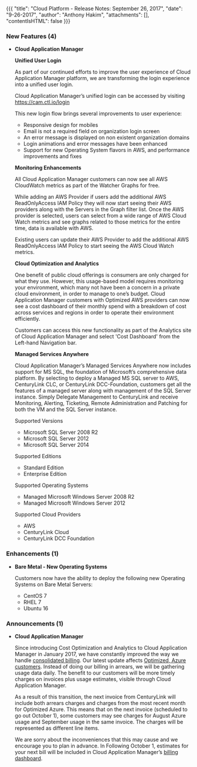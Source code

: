 {{{
"title": "Cloud Platform - Release Notes: September 26, 2017",
"date": "9-26-2017",
"author": "Anthony Hakim",
"attachments": [],
"contentIsHTML": false
}}}

### New Features (4)
* __Cloud Application Manager__

  __Unified User Login__

  As part of our continued efforts to improve the user experience of Cloud Application Manager platform, we are transforming the login experience into a unified user login.

  Cloud Application Manager’s unified login can be accessed by visiting https://cam.ctl.io/login

  This new login flow brings several improvements to user experience:

  - Responsive design for mobiles
  - Email is not a required field on organization login screen
  - An error message is displayed on non existent organization domains
  - Login animations and error messages have been enhanced
  - Support for new Operating System flavors in AWS, and performance improvements and fixes

  __Monitoring Enhancements__

  All Cloud Application Manager customers can now see all AWS CloudWatch metrics as part of the Watcher Graphs for free.

  While adding an AWS Provider if users add the additional AWS ReadOnlyAccess IAM Policy they will now start seeing their AWS providers along with the Servers in the Graph filter list. Once the AWS provider is selected, users can select from a wide range of AWS Cloud Watch metrics and see graphs related to those metrics for the entire time, data is available with AWS.

  Existing users can update their AWS Provider to add the additional AWS ReadOnlyAccess IAM Policy to start seeing the AWS Cloud Watch metrics.

  __Cloud Optimization and Analytics__

  One benefit of public cloud offerings is consumers are only charged for what they use. However, this usage-based model requires monitoring your environment, which many not have been a concern in a private cloud environment, in order to manage to one’s budget. Cloud Application Manager customers with Optimized AWS providers can now see a cost dashboard of their monthly spend with a breakdown of cost across services and regions in order to operate their environment efficiently.

  Customers can access this new functionality as part of the Analytics site of Cloud Application Manager and select 'Cost Dashboard' from the Left-hand Navigation bar.

  __Managed Services Anywhere__

  Cloud Application Manager’s Managed Services Anywhere now includes support for MS SQL, the foundation of Microsoft’s comprehensive data platform.  By selecting to deploy a Managed MS SQL server to AWS, CenturyLink CLC, or CenturyLink DCC-Foundation, customers get all the features of a managed server along with management of the SQL Server instance.  Simply Delegate Management to CenturyLink and receive Monitoring, Alerting, Ticketing, Remote Administration and Patching for both the VM and the SQL Server instance.

  Supported Versions
  - Microsoft SQL Server 2008 R2
  - Microsoft SQL Server 2012
  - Microsoft SQL Server 2014

  Supported Editions
  - Standard Edition
  - Enterprise Edition

  Supported Operating Systems
  - Managed Microsoft Windows Server 2008 R2
  - Managed Microsoft Windows Server 2012

  Supported Cloud Providers
  - AWS
  - CenturyLink Cloud
  - CenturyLink DCC Foundation


### Enhancements (1)

* __Bare Metal - New Operating Systems__

  Customers now have the ability to deploy the following new Operating Systems on Bare Metal Servers:

  - CentOS 7
  - RHEL 7
  - Ubuntu 16

### Announcements (1)

* __Cloud Application Manager__

  Since introducing Cost Optimization and Analytics to Cloud Application Manager in January 2017, we have constantly improved the way we handle [consolidated billing]( https://www.ctl.io/knowledge-base/cloud-application-manager/cloud-optimization/partner-cloud-integration-consolidated-billing/). Our latest update affects [Optimized, Azure customers](https://www.ctl.io/knowledge-base/cloud-application-manager/cloud-optimization/partner-cloud-integration/). Instead of doing our billing in arrears, we will be gathering usage data daily. The benefit to our customers will be more timely charges on invoices plus usage estimates, visible through Cloud Application Manager.

  As a result of this transition, the next invoice from CenturyLink will include both arrears charges and charges from the most recent month for Optimized Azure. This means that on the next invoice (scheduled to go out October 1), some customers may see charges for August Azure usage and September usage in the same invoice. The charges will be represented as different line items.

  We are sorry about the inconveniences that this may cause and we encourage you to plan in advance. In Following October 1, estimates for your next bill will be included in Cloud Application Manager’s [billing dashboard](https://cam.ctl.io/#/billing).
